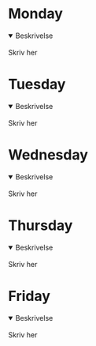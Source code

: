 # Monday

<details open>
<summary> Beskrivelse </summary>
<br>
Skriv her
</details>

# Tuesday

<details open>
<summary> Beskrivelse </summary>
<br>
Skriv her
</details>

# Wednesday

<details open>
<summary> Beskrivelse </summary>
<br>
Skriv her
</details>

# Thursday

<details open>
<summary> Beskrivelse </summary>
<br>
Skriv her
</details>

# Friday
<details open>
<summary> Beskrivelse </summary>
<br>
Skriv her
</details>
